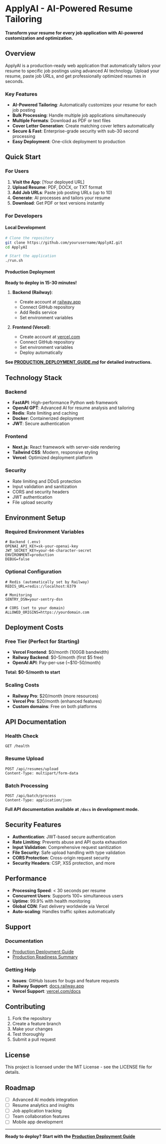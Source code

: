 # ApplyAI - AI-Powered Resume Tailoring

**Transform your resume for every job application with AI-powered customization and optimization.**

## Overview

ApplyAI is a production-ready web application that automatically tailors your resume to specific job postings using advanced AI technology. Upload your resume, paste job URLs, and get professionally optimized resumes in seconds.

### Key Features

- **AI-Powered Tailoring**: Automatically customizes your resume for each job posting
- **Bulk Processing**: Handle multiple job applications simultaneously
- **Multiple Formats**: Download as PDF or text files
- **Cover Letter Generation**: Create matching cover letters automatically
- **Secure & Fast**: Enterprise-grade security with sub-30 second processing
- **Easy Deployment**: One-click deployment to production

## Quick Start

### For Users

1. **Visit the App**: [Your deployed URL]
2. **Upload Resume**: PDF, DOCX, or TXT format
3. **Add Job URLs**: Paste job posting URLs (up to 10)
4. **Generate**: AI processes and tailors your resume
5. **Download**: Get PDF or text versions instantly

### For Developers

#### Local Development

```bash
# Clone the repository
git clone https://github.com/yourusername/ApplyAI.git
cd ApplyAI

# Start the application
./run.sh
```

#### Production Deployment

**Ready to deploy in 15-30 minutes!**

1. **Backend (Railway)**:
   - Create account at [railway.app](https://railway.app)
   - Connect GitHub repository
   - Add Redis service
   - Set environment variables

2. **Frontend (Vercel)**:
   - Create account at [vercel.com](https://vercel.com)
   - Connect GitHub repository
   - Set environment variables
   - Deploy automatically

**See [PRODUCTION_DEPLOYMENT_GUIDE.md](PRODUCTION_DEPLOYMENT_GUIDE.md) for detailed instructions.**

## Technology Stack

### Backend
- **FastAPI**: High-performance Python web framework
- **OpenAI GPT**: Advanced AI for resume analysis and tailoring
- **Redis**: Rate limiting and caching
- **Docker**: Containerized deployment
- **JWT**: Secure authentication

### Frontend
- **Next.js**: React framework with server-side rendering
- **Tailwind CSS**: Modern, responsive styling
- **Vercel**: Optimized deployment platform

### Security
- Rate limiting and DDoS protection
- Input validation and sanitization
- CORS and security headers
- JWT authentication
- File upload security

## Environment Setup

### Required Environment Variables

```env
# Backend (.env)
OPENAI_API_KEY=sk-your-openai-key
JWT_SECRET_KEY=your-64-character-secret
ENVIRONMENT=production
DEBUG=false
```

### Optional Configuration

```env
# Redis (automatically set by Railway)
REDIS_URL=redis://localhost:6379

# Monitoring
SENTRY_DSN=your-sentry-dsn

# CORS (set to your domain)
ALLOWED_ORIGINS=https://yourdomain.com
```

## Deployment Costs

### Free Tier (Perfect for Starting)
- **Vercel Frontend**: $0/month (100GB bandwidth)
- **Railway Backend**: $0-5/month (first $5 free)
- **OpenAI API**: Pay-per-use (~$10-50/month)

**Total: $0-5/month to start**

### Scaling Costs
- **Railway Pro**: $20/month (more resources)
- **Vercel Pro**: $20/month (enhanced features)
- **Custom domains**: Free on both platforms

## API Documentation

### Health Check
```
GET /health
```

### Resume Upload
```
POST /api/resumes/upload
Content-Type: multipart/form-data
```

### Batch Processing
```
POST /api/batch/process
Content-Type: application/json
```

**Full API documentation available at `/docs` in development mode.**

## Security Features

- **Authentication**: JWT-based secure authentication
- **Rate Limiting**: Prevents abuse and API quota exhaustion
- **Input Validation**: Comprehensive request sanitization
- **File Security**: Safe upload handling with type validation
- **CORS Protection**: Cross-origin request security
- **Security Headers**: CSP, XSS protection, and more

## Performance

- **Processing Speed**: < 30 seconds per resume
- **Concurrent Users**: Supports 100+ simultaneous users
- **Uptime**: 99.9% with health monitoring
- **Global CDN**: Fast delivery worldwide via Vercel
- **Auto-scaling**: Handles traffic spikes automatically

## Support

### Documentation
- [Production Deployment Guide](PRODUCTION_DEPLOYMENT_GUIDE.md)
- [Production Readiness Summary](PRODUCTION_READY_SUMMARY.md)

### Getting Help
- **Issues**: GitHub Issues for bugs and feature requests
- **Railway Support**: [docs.railway.app](https://docs.railway.app)
- **Vercel Support**: [vercel.com/docs](https://vercel.com/docs)

## Contributing

1. Fork the repository
2. Create a feature branch
3. Make your changes
4. Test thoroughly
5. Submit a pull request

## License

This project is licensed under the MIT License - see the LICENSE file for details.

## Roadmap

- [ ] Advanced AI models integration
- [ ] Resume analytics and insights
- [ ] Job application tracking
- [ ] Team collaboration features
- [ ] Mobile app development

---

**Ready to deploy? Start with the [Production Deployment Guide](PRODUCTION_DEPLOYMENT_GUIDE.md)**
